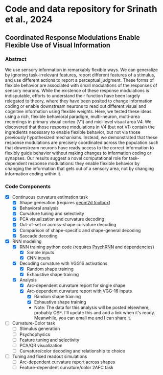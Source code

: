 # Code and data repository for Srinath et al., 2024

## Coordinated Response Modulations Enable Flexible Use of Visual Information

### Abstract
We use sensory information in remarkably flexible ways. We can generalize by ignoring task-irrelevant features, report different features of a stimulus, and use different actions to report a perceptual judgment. These forms of flexible behavior are associated with small modulations of the responses of sensory neurons. While the existence of these response modulations is indisputable, efforts to understand their function have been largely relegated to theory, where they have been posited to change information coding or enable downstream neurons to read out different visual and cognitive information using flexible weights. Here, we tested these ideas using a rich, flexible behavioral paradigm, multi-neuron, multi-area recordings in primary visual cortex (V1) and mid-level visual area V4. We discovered that those response modulations in V4 (but not V1) contain the ingredients necessary to enable flexible behavior, but not via those previously hypothesized mechanisms. Instead, we demonstrated that these response modulations are precisely coordinated across the population such that downstream neurons have ready access to the correct information to flexibly guide behavior without making changes to information coding or synapses. Our results suggest a novel computational role for task-dependent response modulations: they enable flexible behavior by changing the information that gets out of a sensory area, not by changing information coding within it. 

### Code Components
- [x] Continuous curvature estimation task
    - [x] Shape generation (requires [geom2d toolbox](https://www.mathworks.com/matlabcentral/fileexchange/7844-geom2d))
    - [x] Behavioral analysis
    - [x] Curvature tuning and selectivity
    - [x] PCA visualization and curvature decoding
    - [x] Out-of-set or across-shape curvature decoding
    - [x] Comparison of shape-specific and shape-general decoding
    - [x] Saccade decoding

- [x] RNN modeling
    - [x] RNN training python code (requires [PsychRNN](https://psychrnn.readthedocs.io/en/latest/) and dependencies)
        - [x] Simple inputs
        - [x] CNN inputs
    - [x] Decoding curvature with VGG16 activations
        - [x] Random shape training
        - [x] Exhaustive shape training
    - [x] Analysis
        - [x] Arc-dependent curvature report for single shape
        - [x] Arc-dependent curvature report with VGG-16 inputs
            - [x] Random shape training
            - [x] Exhaustive shape training
            - Note: The data for this analysis will be posted elsewhere, probably OSF. I'll update this and add a link when it's ready. Meanwhile, you can email me and I can share it.

- [ ] Curvature-Color task
    - [ ] Stimulus generation
    - [ ] Psychophysics
    - [ ] Feature tuning and selectivity
    - [ ] PCA/QR visualization
    - [ ] Curvature/color decoding and relationship to choice

- [ ] Tuning and fixed readout simulations
    - [ ] Arc-dependent curvature report across shapes
    - [ ] Feature-dependent curvature/color 2AFC task
